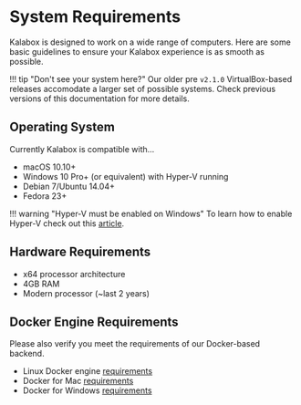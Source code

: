 System Requirements
===================

Kalabox is designed to work on a wide range of computers. Here are some basic guidelines to ensure your Kalabox experience is as smooth as possible.

!!! tip "Don't see your system here?"
    Our older pre `v2.1.0` VirtualBox-based releases accomodate a larger set of possible systems. Check previous versions of this documentation for more details.

Operating System
----------------

Currently Kalabox is compatible with...

  * macOS 10.10+
  * Windows 10 Pro+ (or equivalent) with Hyper-V running
  * Debian 7/Ubuntu 14.04+
  * Fedora 23+

!!! warning "Hyper-V must be enabled on Windows"
    To learn how to enable Hyper-V check out this [article](https://msdn.microsoft.com/en-us/virtualization/hyperv_on_windows/quick_start/walkthrough_install).

Hardware Requirements
---------------------

  * x64 processor architecture
  * 4GB RAM
  * Modern processor (~last 2 years)

Docker Engine Requirements
--------------------------

Please also verify you meet the requirements of our Docker-based backend.

  * Linux Docker engine [requirements](https://docs.docker.com/engine/installation/linux/debian/#/prerequisites)
  * Docker for Mac [requirements](https://docs.docker.com/docker-for-mac/#/what-to-know-before-you-install)
  * Docker for Windows [requirements](https://docs.docker.com/docker-for-windows/#/what-to-know-before-you-install)
